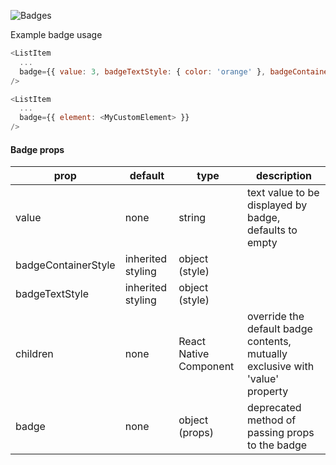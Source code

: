 ![Badges](http://i.imgur.com/qvJgGF2.png)

Example badge usage
```js
<ListItem
  ...
  badge={{ value: 3, badgeTextStyle: { color: 'orange' }, badgeContainerStyle: { marginTop: -20 } }}
/>

<ListItem
  ...
  badge={{ element: <MyCustomElement> }}
/>

```

#### Badge props

| prop | default | type | description |
| ---- | ---- | ----| ---- |
| value | none | string | text value to be displayed by badge, defaults to empty| 
| badgeContainerStyle | inherited styling | object (style) | |
| badgeTextStyle | inherited styling | object (style) | 
| children | none | React Native Component | override the default badge contents, mutually exclusive with 'value' property |
| badge | none | object (props) | deprecated method of passing props to the badge |
